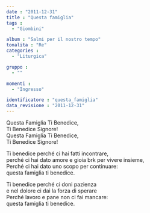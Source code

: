 ```yaml
---
date : "2011-12-31"
title : "Questa famiglia"
tags : 
  - "Giombini"

album : "Salmi per il nostro tempo"
tonalita : "Re"
categories : 
  - "Liturgica"

gruppo : 
  - ""

momenti : 
  - "Ingresso"

identificatore : "questa_famiglia"
data_revisione : "2011-12-31"
---
```

  
  
  
Questa Famiglia Ti Benedice,  
Ti Benedice Signore!   
Questa Famiglia Ti Benedice,  
Ti Benedice Signore!   
  
  
  
Ti benedice perché ci hai fatti incontrare,  
perché ci hai dato amore e gioia brk per vivere insieme,  
Perché ci hai dato uno scopo per continuare:  
questa famiglia ti benedice.  
  
  
  
  
Ti benedice perché ci doni pazienza  
e nel dolore ci dai la forza di sperare  
Perché lavoro e pane non ci fai mancare:  
questa famiglia ti benedice.  
  
  
  
  
  
  
  
